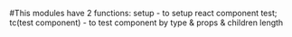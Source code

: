 #This modules have 2 functions:
setup - to setup react component test;
tc(test component) - to test component by type & props & children length
